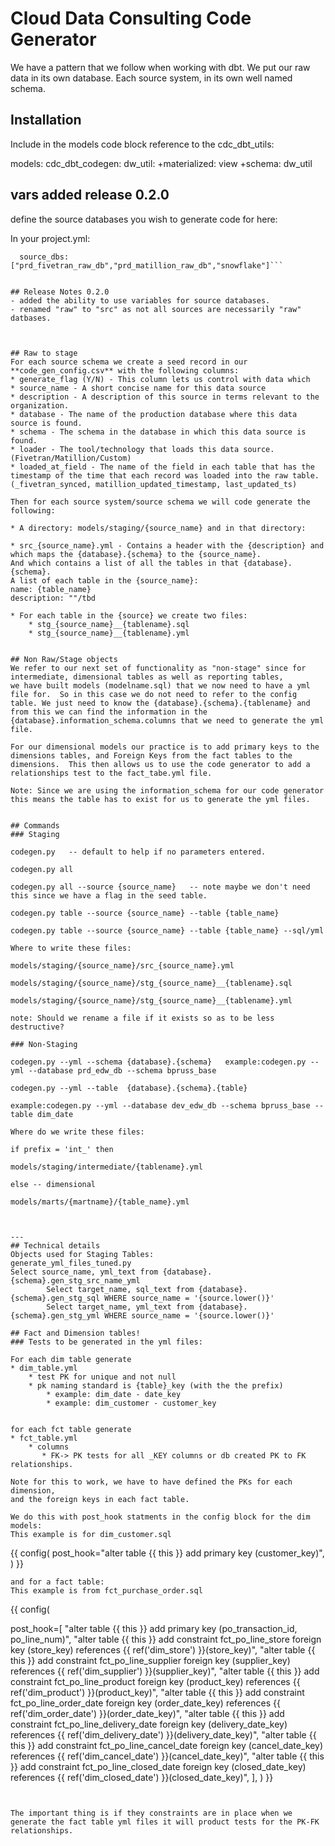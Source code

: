 # Cloud Data Consulting Code Generator

We have a pattern that we follow when working with dbt. 
We put our raw data in its own database. 
Each source system, in its own well named schema. 

## Installation

Include in the models code block reference to the cdc_dbt_utils:

models:
  cdc_dbt_codegen:
    dw_util:
      +materialized: view
      +schema: dw_util

## vars added release 0.2.0 
define the source databases you wish to generate code for here: 

In your project.yml:

```vars: 
  source_dbs: ["prd_fivetran_raw_db","prd_matillion_raw_db","snowflake"]```


## Release Notes 0.2.0 
- added the ability to use variables for source databases. 
- renamed "raw" to "src" as not all sources are necessarily "raw" datbases.



## Raw to stage 
For each source schema we create a seed record in our **code_gen_config.csv** with the following columns: 
* generate_flag (Y/N) - This column lets us control with data which 
* source_name - A short concise name for this data source
* description - A description of this source in terms relevant to the organization.  
* database - The name of the production database where this data source is found. 
* schema - The schema in the database in which this data source is found.  
* loader - The tool/technology that loads this data source. (Fivetran/Matillion/Custom)
* loaded_at_field - The name of the field in each table that has the timestamp of the time that each record was loaded into the raw table. (_fivetran_synced, matillion_updated_timestamp, last_updated_ts)

Then for each source system/source schema we will code generate the following: 

* A directory: models/staging/{source_name} and in that directory: 

* src_{source_name}.yml - Contains a header with the {description} and which maps the {database}.{schema} to the {source_name}.
And which contains a list of all the tables in that {database}.{schema}. 
A list of each table in the {source_name}:
name: {table_name}
description: ""/tbd 

* For each table in the {source} we create two files: 
    * stg_{source_name}__{tablename}.sql
    * stg_{source_name}__{tablename}.yml


## Non Raw/Stage objects
We refer to our next set of functionality as "non-stage" since for 
intermediate, dimensional tables as well as reporting tables, 
we have built models (modelname.sql) that we now need to have a yml file for.  So in this case we do not need to refer to the config table. We just need to know the {database}.{schema}.{tablename} and from this we can find the information in the {database}.information_schema.columns that we need to generate the yml file.

For our dimensional models our practice is to add primary keys to the dimensions tables, and Foreign Keys from the fact tables to the dimensions.  This then allows us to use the code generator to add a relationships test to the fact_tabe.yml file.  

Note: Since we are using the information_schema for our code generator this means the table has to exist for us to generate the yml files. 


## Commands
### Staging 

codegen.py   -- default to help if no parameters entered.  

codegen.py all 

codegen.py all --source {source_name}   -- note maybe we don't need this since we have a flag in the seed table. 

codegen.py table --source {source_name} --table {table_name} 

codegen.py table --source {source_name} --table {table_name} --sql/yml 

Where to write these files: 

models/staging/{source_name}/src_{source_name}.yml 

models/staging/{source_name}/stg_{source_name}__{tablename}.sql 

models/staging/{source_name}/stg_{source_name}__{tablename}.yml  

note: Should we rename a file if it exists so as to be less destructive? 

### Non-Staging 

codegen.py --yml --schema {database}.{schema}   example:codegen.py --yml --database prd_edw_db --schema bpruss_base

codegen.py --yml --table  {database}.{schema}.{table} 

example:codegen.py --yml --database dev_edw_db --schema bpruss_base --table dim_date

Where do we write these files: 

if prefix = 'int_' then 

models/staging/intermediate/{tablename}.yml

else -- dimensional 

models/marts/{martname}/{table_name}.yml



---
## Technical details
Objects used for Staging Tables: 
generate_yml_files_tuned.py
Select source_name, yml_text from {database}.{schema}.gen_stg_src_name_yml
        Select target_name, sql_text from {database}.{schema}.gen_stg_sql WHERE source_name = '{source.lower()}' 
        Select target_name, yml_text from {database}.{schema}.gen_stg_yml WHERE source_name = '{source.lower()}'

## Fact and Dimension tables! 
### Tests to be generated in the yml files: 

For each dim table generate
* dim_table.yml 
    * test PK for unique and not null 
    * pk naming standard is {table}_key (with the the prefix)
        * example: dim_date - date_key 
        * example: dim_customer - customer_key 


for each fct table generate 
* fct_table.yml
    * columns 
       * FK-> PK tests for all _KEY columns or db created PK to FK relationships. 

Note for this to work, we have to have defined the PKs for each dimension, 
and the foreign keys in each fact table.  

We do this with post_hook statments in the config block for the dim models: 
This example is for dim_customer.sql 
```
{{  config( 
 post_hook="alter table {{ this }} add primary key (customer_key)",  ) 
 }}
```
and for a fact table: 
This example is from fct_purchase_order.sql
```
{{ config(

post_hook=[
    "alter table {{ this }} add primary key (po_transaction_id, po_line_num)",
    "alter table {{ this }} add constraint fct_po_line_store foreign key (store_key) references {{ ref('dim_store') }}(store_key)",
    "alter table {{ this }} add constraint fct_po_line_supplier foreign key (supplier_key) references {{ ref('dim_supplier') }}(supplier_key)",
    "alter table {{ this }} add constraint fct_po_line_product foreign key (product_key) references {{ ref('dim_product') }}(product_key)",
    "alter table {{ this }} add constraint fct_po_line_order_date foreign key (order_date_key) references {{ ref('dim_order_date') }}(order_date_key)",
    "alter table {{ this }} add constraint fct_po_line_delivery_date foreign key (delivery_date_key) references {{ ref('dim_delivery_date') }}(delivery_date_key)",
    "alter table {{ this }} add constraint fct_po_line_cancel_date foreign key (cancel_date_key) references {{ ref('dim_cancel_date') }}(cancel_date_key)",
    "alter table {{ this }} add constraint fct_po_line_closed_date foreign key (closed_date_key) references {{ ref('dim_closed_date') }}(closed_date_key)",
    ],
 ) }}
```


The important thing is if they constraints are in place when we generate the fact table yml files it will product tests for the PK-FK relationships. 
